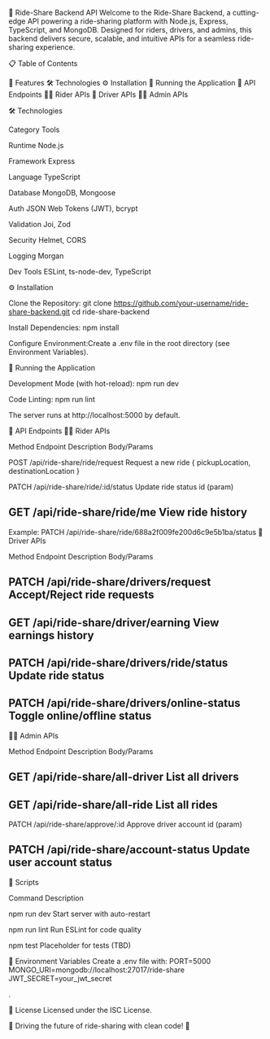🚀 Ride-Share Backend API
Welcome to the Ride-Share Backend, a cutting-edge API powering a ride-sharing platform with Node.js, Express, TypeScript, and MongoDB. Designed for riders, drivers, and admins, this backend delivers secure, scalable, and intuitive APIs for a seamless ride-sharing experience.

  
  
  
  



📋 Table of Contents

🌟 Features
🛠️ Technologies
⚙️ Installation
🏁 Running the Application
🔗 API Endpoints
🚴‍♂️ Rider APIs
🚗 Driver APIs
👩‍💼 Admin APIs



🛠️ Technologies



Category
Tools



Runtime
Node.js


Framework
Express


Language
TypeScript


Database
MongoDB, Mongoose


Auth
JSON Web Tokens (JWT), bcrypt


Validation
Joi, Zod


Security
Helmet, CORS


Logging
Morgan


Dev Tools
ESLint, ts-node-dev, TypeScript



⚙️ Installation

Clone the Repository:
git clone https://github.com/your-username/ride-share-backend.git
cd ride-share-backend


Install Dependencies:
npm install


Configure Environment:Create a .env file in the root directory (see Environment Variables).



🏁 Running the Application

Development Mode (with hot-reload):
npm run dev


Code Linting:
npm run lint



The server runs at http://localhost:5000 by default.

🔗 API Endpoints
🚴‍♂️ Rider APIs



Method
Endpoint
Description
Body/Params



POST
/api/ride-share/ride/request
Request a new ride
{ pickupLocation, destinationLocation }


PATCH
/api/ride-share/ride/:id/status
Update ride status
id (param)


GET
/api/ride-share/ride/me
View ride history
-


Example: PATCH /api/ride-share/ride/688a2f009fe200d6c9e5b1ba/status
🚗 Driver APIs



Method
Endpoint
Description
Body/Params



PATCH
/api/ride-share/drivers/request
Accept/Reject ride requests
-


GET
/api/ride-share/driver/earning
View earnings history
-


PATCH
/api/ride-share/drivers/ride/status
Update ride status
-


PATCH
/api/ride-share/drivers/online-status
Toggle online/offline status
-


👩‍💼 Admin APIs



Method
Endpoint
Description
Body/Params



GET
/api/ride-share/all-driver
List all drivers
-


GET
/api/ride-share/all-ride
List all rides
-


PATCH
/api/ride-share/approve/:id
Approve driver account
id (param)


PATCH
/api/ride-share/account-status
Update user account status
-



📝 Scripts



Command
Description



npm run dev
Start server with auto-restart


npm run lint
Run ESLint for code quality


npm test
Placeholder for tests (TBD)



🔐 Environment Variables
Create a .env file with:
PORT=5000
MONGO_URI=mongodb://localhost:27017/ride-share
JWT_SECRET=your_jwt_secret


.


📜 License
Licensed under the ISC License.


  🚗 Driving the future of ride-sharing with clean code! 🌟
